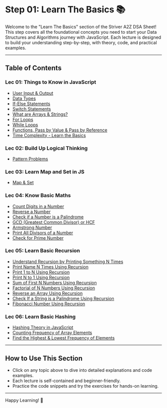 # Step 01: Learn The Basics 📚

Welcome to the "Learn The Basics" section of the Striver A2Z DSA Sheet! This step covers all the foundational concepts you need to start your Data Structures and Algorithms journey with JavaScript. Each lecture is designed to build your understanding step-by-step, with theory, code, and practical examples.

---

## Table of Contents

### Lec 01: Things to Know in JavaScript
- [User Input & Output](./Lec%2001%20Things%20to%20know%20in%20JavaScript/01UserInputOutput.md)
- [Data Types](./Lec%2001%20Things%20to%20know%20in%20JavaScript/02DataTypes.md)
- [If-Else Statements](./Lec%2001%20Things%20to%20know%20in%20JavaScript/03IfElseStatements.md)
- [Switch Statements](./Lec%2001%20Things%20to%20know%20in%20JavaScript/04SwitchStatements.md)
- [What are Arrays & Strings?](./Lec%2001%20Things%20to%20know%20in%20JavaScript/05WhatareArraysStrings.md)
- [For Loops](./Lec%2001%20Things%20to%20know%20in%20JavaScript/06ForLoops.md)
- [While Loops](./Lec%2001%20Things%20to%20know%20in%20JavaScript/07WhileLoops.md)
- [Functions, Pass by Value & Pass by Reference](./Lec%2001%20Things%20to%20know%20in%20JavaScript/08FunctionsPassByRefPassByVal.md)
- [Time Complexity - Learn the Basics](./Lec%2001%20Things%20to%20know%20in%20JavaScript/09TimeComplexityLearnBasics.md)

### Lec 02: Build Up Logical Thinking
- [Pattern Problems](./Lec%2002%20Build%20Up%20Logical%20Thinking/Pattern.md)

### Lec 03: Learn Map and Set in JS
- [Map & Set](./Lec%2003%20Learn%20Map%20and%20Set%20in%20JS/MapSet.md)

### Lec 04: Know Basic Maths
- [Count Digits in a Number](./Lec%2004%20Know%20Basic%20Maths/01CountDigits.md)
- [Reverse a Number](./Lec%2004%20Know%20Basic%20Maths/02ReverseANumber.md)
- [Check if a Number is a Palindrome](./Lec%2004%20Know%20Basic%20Maths/03CheckPalindrome.md)
- [GCD (Greatest Common Divisor) or HCF](./Lec%2004%20Know%20Basic%20Maths/04GCDDorHCF.md)
- [Armstrong Number](./Lec%2004%20Know%20Basic%20Maths/05ArmStrong.md)
- [Print All Divisors of a Number](./Lec%2004%20Know%20Basic%20Maths/06PrintAllDivisors.md)
- [Check for Prime Number](./Lec%2004%20Know%20Basic%20Maths/07CheckForPrime.md)

### Lec 05: Learn Basic Recursion
- [Understand Recursion by Printing Something N Times](./Lec%2005%20Learn%20Basic%20Recursion/01UnderstandRecursionByPrintingSomethingNtimes.md)
- [Print Name N Times Using Recursion](./Lec%2005%20Learn%20Basic%20Recursion/02PrintNameNTimesUsingRecursion.md)
- [Print 1 to N Using Recursion](./Lec%2005%20Learn%20Basic%20Recursion/03Print1toNusingRecursion.md)
- [Print N to 1 Using Recursion](./Lec%2005%20Learn%20Basic%20Recursion/04PrintNto1UsingRecursion.md)
- [Sum of First N Numbers Using Recursion](./Lec%2005%20Learn%20Basic%20Recursion/05Sumof1stNNumbers.md)
- [Factorial of N Numbers Using Recursion](./Lec%2005%20Learn%20Basic%20Recursion/06FactorialOfNNumbers.md)
- [Reverse an Array Using Recursion](./Lec%2005%20Learn%20Basic%20Recursion/07ReverseAnArray.md)
- [Check If a String is a Palindrome Using Recursion](./Lec%2005%20Learn%20Basic%20Recursion/08CheckIfStringisPalindrome.md)
- [Fibonacci Number Using Recursion](./Lec%2005%20Learn%20Basic%20Recursion/09FibonacciNumber.md)

### Lec 06: Learn Basic Hashing
- [Hashing Theory in JavaScript](./Lec%2006%20Learn%20Basic%20Hashing/01HashingTheory.md)
- [Counting Frequency of Array Elements](./Lec%2006%20Learn%20Basic%20Hashing/02CountingFrequencyOfArrayElements.md)
- [Find the Highest & Lowest Frequency of Elements](./Lec%2006%20Learn%20Basic%20Hashing/03FindtheHighestLowestFrequencyOfElem.md)

---

## How to Use This Section

- Click on any topic above to dive into detailed explanations and code examples.
- Each lecture is self-contained and beginner-friendly.
- Practice the code snippets and try the exercises for hands-on learning.

---

Happy Learning! 🚀